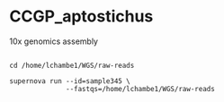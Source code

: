 # CCGP_aptostichus
10x genomics assembly

```module load supernova

cd /home/lchambe1/WGS/raw-reads

supernova run --id=sample345 \
              --fastqs=/home/lchambe1/WGS/raw-reads


